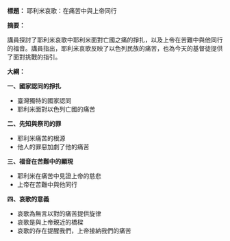 **標題：** 耶利米哀歌：在痛苦中與上帝同行

**摘要：**

講員探討了耶利米哀歌中耶利米面對亡國之痛的掙扎，以及上帝在苦難中與他同行的福音。講員指出，耶利米哀歌反映了以色列民族的痛苦，也為今天的基督徒提供了面對挑戰的指引。

**大綱：**

**一、國家認同的掙扎**
* 臺灣獨特的國家認同
* 耶利米面對以色列亡國的痛苦

**二、先知與祭司的罪**
* 耶利米痛苦的根源
* 他人的罪惡加劇了他的痛苦

**三、福音在苦難中的顯現**
* 耶利米在痛苦中見證上帝的慈悲
* 上帝在苦難中與他同行

**四、哀歌的意義**
* 哀歌為無言以對的痛苦提供旋律
* 哀歌是與上帝親近的橋樑
* 哀歌的存在提醒我們，上帝接納我們的痛苦